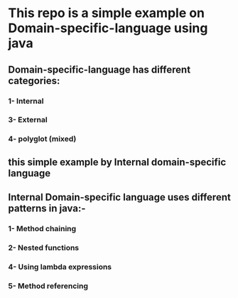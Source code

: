 # This repo is a simple example on Domain-specific-language using java
## Domain-specific-language has different categories:
  ### 1- Internal 
  ### 3- External
  ### 4- polyglot (mixed)
## this simple example by Internal domain-specific language

## Internal Domain-specific language uses different patterns in java:-
  ### 1- Method chaining
  ### 2- Nested functions
  ### 4- Using lambda expressions
  ### 5- Method referencing
